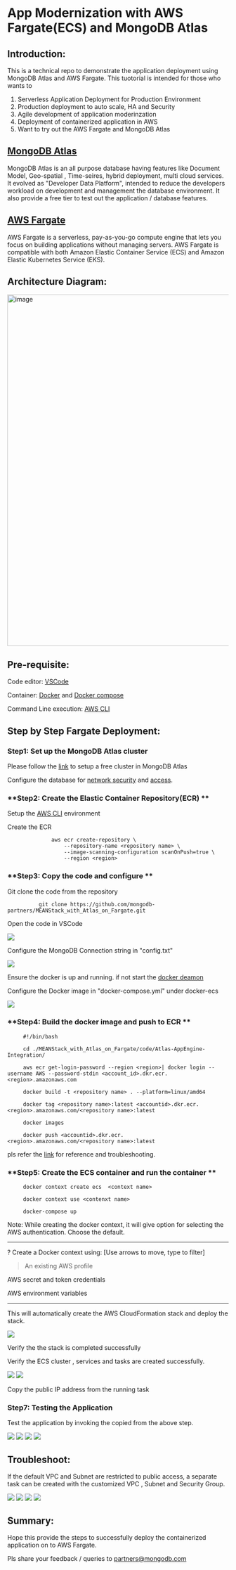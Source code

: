 # App Modernization with AWS Fargate(ECS) and MongoDB Atlas

## Introduction: 
This is a technical repo to demonstrate the application deployment using MongoDB Atlas and AWS Fargate.
This tuotorial is intended for those who wants to
1. Serverless Application Deployment for Production Environment
2. Production deployment to auto scale, HA and Security
3. Agile development of application moderinzation
4. Deployment of containerized application in AWS
5. Want to try out the AWS Fargate and MongoDB Atlas 

## [MongoDB Atlas](https://www.mongodb.com/atlas) 
MongoDB Atlas is an all purpose database having features like Document Model, Geo-spatial , Time-seires, hybrid deployment, multi cloud services.
It evolved as "Developer Data Platform", intended to reduce the developers workload on development and management the database environment.
It also provide a free tier to test out the application / database features.


## [AWS Fargate](https://aws.amazon.com/fargate/)
AWS Fargate is a serverless, pay-as-you-go compute engine that lets you focus on building applications without managing servers. AWS Fargate is compatible with both Amazon Elastic Container Service (ECS) and Amazon Elastic Kubernetes Service (EKS).

## Architecture Diagram:

<img width="800" alt="image" src="https://user-images.githubusercontent.com/101570105/200035448-797a15d3-62d7-4a21-b780-c64c3962e8b9.png">


## Pre-requisite:
Code editor: [VSCode](https://code.visualstudio.com/download)

Container: [Docker](https://docs.docker.com/get-docker/) and  [Docker compose](https://docs.docker.com/compose/install/)

Command Line execution: [AWS CLI](https://docs.aws.amazon.com/cli/latest/userguide/getting-started-quickstart.html)



## Step by Step Fargate Deployment:


### **Step1: Set up the MongoDB Atlas cluster**


Please follow the [link](https://www.mongodb.com/docs/atlas/tutorial/deploy-free-tier-cluster) to setup a free cluster in MongoDB Atlas

Configure the database for [network security](https://www.mongodb.com/docs/atlas/security/add-ip-address-to-list/) and [access](https://www.mongodb.com/docs/atlas/tutorial/create-mongodb-user-for-cluster/).

### **Step2: Create the Elastic Container Repository(ECR)  **  

Setup the [AWS CLI](https://docs.aws.amazon.com/cli/latest/userguide/cli-configure-quickstart.html) environment

Create the ECR 

                  aws ecr create-repository \
                      --repository-name <repository name> \
                      --image-scanning-configuration scanOnPush=true \
                      --region <region>

### **Step3: Copy the code and configure **  

Git clone the code from the repository

              git clone https://github.com/mongodb-partners/MEANStack_with_Atlas_on_Fargate.git

Open the code in VSCode

![](https://github.com/Babusrinivasan76/fargateintegrationwithatlas/blob/main/images/VSCode1.png)

Configure the MongoDB Connection string in "config.txt"

![](https://github.com/Babusrinivasan76/fargateintegrationwithatlas/blob/main/images/VSCode2.png)


Ensure the docker is up and running. if not start the [docker deamon](https://docs.docker.com/config/daemon/)


Configure the Docker image in "docker-compose.yml" under docker-ecs

![](https://github.com/Babusrinivasan76/fargateintegrationwithatlas/blob/main/images/VSCode3.png)




### **Step4: Build the docker image and push to ECR **  
  
         #!/bin/bash
         
         cd ./MEANStack_with_Atlas_on_Fargate/code/Atlas-AppEngine-Integration/
         
         aws ecr get-login-password --region <region>| docker login --username AWS --password-stdin <account_id>.dkr.ecr.<region>.amazonaws.com
         
         docker build -t <repository name> . --platform=linux/amd64
         
         docker tag <repository name>:latest <accountid>.dkr.ecr.<region>.amazonaws.com/<repository name>:latest
         
         docker images
         
         docker push <accountid>.dkr.ecr.<region>.amazonaws.com/<repository name>:latest
         
     
         

pls refer the [link](https://docs.aws.amazon.com/AmazonECR/latest/userguide/getting-started-cli.html) for reference and troubleshooting.

    
### **Step5: Create the ECS container and run the container ** 

         docker context create ecs  <context name>
         
         docker context use <contenxt name>

         docker-compose up


Note: While creating the docker context, it will give option for selecting the AWS authentication. Choose the default.


************************************************************************

? Create a Docker context using:  [Use arrows to move, type to filter]

> An existing AWS profile

  AWS secret and token credentials
  
  AWS environment variables
  
************************************************************************


This will automatically create the AWS CloudFormation stack and deploy the stack.


![](https://github.com/Babusrinivasan76/fargateintegrationwithatlas/blob/main/images/cloudformation.png)


Verify the the stack is completed successfully


Verify the ECS cluster , services and tasks are created successfully.

![](https://github.com/Babusrinivasan76/fargateintegrationwithatlas/blob/main/images/ECS1.png)
![](https://github.com/Babusrinivasan76/fargateintegrationwithatlas/blob/main/images/ECS2.png)


Copy the public IP address from the running task 



### **Step7: Testing the Application**

Test the application by invoking the <public ipaddress:8000> copied from the above step.

![](https://github.com/Babusrinivasan76/fargateintegrationwithatlas/blob/main/images/Output1.png)
![](https://github.com/Babusrinivasan76/fargateintegrationwithatlas/blob/main/images/Output2.png)
![](https://github.com/Babusrinivasan76/fargateintegrationwithatlas/blob/main/images/Output3.png)
![](https://github.com/Babusrinivasan76/fargateintegrationwithatlas/blob/main/images/Output4.png)

## Troubleshoot:
If the default VPC and Subnet are restricted to public access, a separate task can be created with the customized VPC , Subnet and Security Group.

![](https://github.com/Babusrinivasan76/fargateintegrationwithatlas/blob/main/images/ECS3.png)
![](https://github.com/Babusrinivasan76/fargateintegrationwithatlas/blob/main/images/ECS4.png)
![](https://github.com/Babusrinivasan76/fargateintegrationwithatlas/blob/main/images/ECS3c.png)
![](https://github.com/Babusrinivasan76/fargateintegrationwithatlas/blob/main/images/ECS3b.png)


## Summary:

 Hope this provide the steps to successfully deploy the containerized application on to AWS Fargate. 

 Pls share your feedback / queries to partners@mongodb.com
